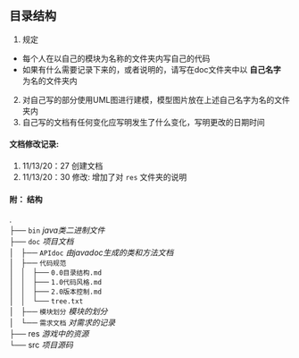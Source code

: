  ## 目录结构    
1. 规定
 * 每个人在以自己的模块为名称的文件夹内写自己的代码
 * 如果有什么需要记录下来的，或者说明的，请写在doc文件夹中以 __自己名字__ 为名的文件夹内
2. 对自己写的部分使用UML图进行建模，模型图片放在上述自己名字为名的文件夹内
3. 自己写的文档有任何变化应写明发生了什么变化，写明更改的日期时间


#### 文档修改记录:
1. 11/13/20：27  创建文档
2. 11/13/20：30  修改: 增加了对 `res` 文件夹的说明

#### 附： 结构
.       
├── `bin`             _java类二进制文件_      
├── `doc`             _项目文档_        
│   ├── `APIdoc`      _由javadoc生成的类和方法文档_       
│   ├── `代码规范`        
│   │   ├── `0.0目录结构.md`      
│   │   ├── `1.0代码风格.md`      
│   │   ├── `2.0版本控制.md`      
│   │   └── `tree.txt`        
│   ├── `模块划分`      _模块的划分_     
│   └── `需求文档`      _对需求的记录_        
├── res                _游戏中的资源_     
└── src                _项目源码_       


